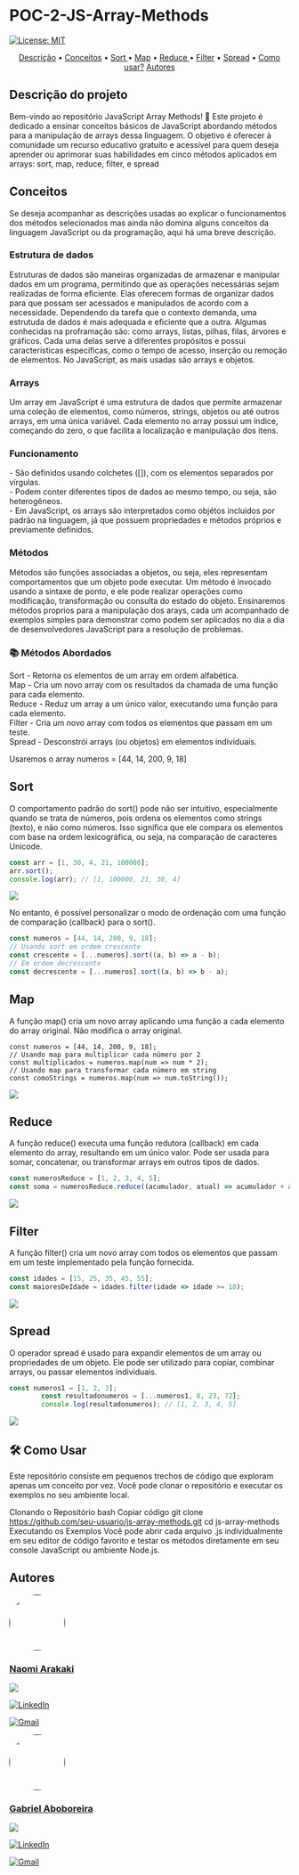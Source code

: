 # POC-2-JS-Array-Methods


[![License: MIT](https://img.shields.io/badge/License-MIT-yellow.svg)](https://opensource.org/licenses/MIT)


<!--índice-->
<p align="center">
  <a href="#descricao">Descrição</a> •
  <a href="#conceitos">Conceitos</a> •
  <a href="sort">Sort </a> •
  <a href="map">Map</a> •
  <a href="reduce">Reduce </a> •
  <a href="filter">Filter</a> •
  <a href="spread">Spread</a> •
  <a href="uso">Como usar?</a>
  <a href="autores">Autores</a>
</p>

<h2>Descrição do projeto</h2>
<p id="descricao"> Bem-vindo ao repositório JavaScript Array Methods! 🎉 Este projeto é dedicado a ensinar conceitos básicos de JavaScript abordando métodos para a manipulação de arrays dessa linguagem. O objetivo é oferecer à comunidade um recurso educativo gratuito e acessível para quem deseja aprender ou aprimorar suas habilidades em cinco métodos aplicados em arrays: sort, map, reduce, filter, e spread
</p>

<h2>Conceitos</h2>
Se deseja acompanhar as descrições usadas ao explicar o funcionamentos dos métodos selecionados mas ainda não domina alguns conceitos da linguagem JavaScript ou da programação, aqui há uma breve descrição.
<h3 id="est">Estrutura de dados</h2>
Estruturas de dados são maneiras organizadas de armazenar e manipular dados em um programa, permitindo que as operações necessárias sejam realizadas de forma eficiente. Elas oferecem formas de organizar dados para que possam ser acessados e manipulados de acordo com a necessidade. Dependendo da tarefa que o contexto demanda, uma estrutuda de dados é mais adequada e eficiente que a outra. Algumas conhecidas na proframação são: como arrays, listas, pilhas, filas, árvores e gráficos. Cada uma delas serve a diferentes propósitos e possui características específicas, como o tempo de acesso, inserção ou remoção de elementos. No JavaScript, as mais usadas são arrays e objetos. 



<h3 id="arrays"> Arrays</h2>

<p>
  Um array em JavaScript é uma estrutura de dados que permite armazenar uma coleção de elementos, como números, strings, objetos ou até outros arrays, em uma única variável. Cada elemento no array possui um índice, começando do zero, o que facilita a localização e manipulação dos itens.
<h3>Funcionamento</h3>
- São definidos usando colchetes ([]), com os elementos separados por vírgulas.<br>
- Podem conter diferentes tipos de dados ao mesmo tempo, ou seja, são heterogêneos.<br>
- Em JavaScript, os arrays são interpretados como objétos incluidos por padrão na linguagem, já que possuem propriedades e métodos próprios e previamente definidos. 
</p>
  
<h3 id="metodos"> Métodos </h2>
Métodos são funções associadas a objetos, ou seja, eles representam comportamentos que um objeto pode executar. Um método é invocado usando a sintaxe de ponto, e ele pode realizar operações como modificação, transformação ou consulta do estado do objeto. Ensinaremos métodos proprios para a manipulação dos arays, cada um acompanhado de exemplos simples para demonstrar como podem ser aplicados no dia a dia de desenvolvedores JavaScript para a resolução de problemas.


<h3>📚 Métodos Abordados</h3>
Sort - Retorna os elementos de um array em ordem alfabética. <br>
Map - Cria um novo array com os resultados da chamada de uma função para cada elemento. <br>
Reduce - Reduz um array a um único valor, executando uma função para cada elemento. <br>
Filter - Cria um novo array com todos os elementos que passam em um teste. <br>
Spread - Desconstrói arrays (ou objetos) em elementos individuais. <br>

Usaremos o array numeros = [44, 14, 200, 9, 18]

<h2 id="">Sort</h2>
O comportamento padrão do sort() pode não ser intuitivo, especialmente quando se trata de números, pois ordena os elementos como strings (texto), e não como números. Isso significa que ele compara os elementos com base na ordem lexicográfica, ou seja, na comparação de caracteres Unicode. 

 ```javascript
const arr = [1, 30, 4, 21, 100000];
arr.sort();
console.log(arr); // [1, 100000, 21, 30, 4]
 ```
<img src="imgs cod/sort.png">
 
No entanto, é possível personalizar o modo de ordenação com uma função de comparação (callback) para o sort().

 ```javascript
const numeros = [44, 14, 200, 9, 18];
// Usando sort em ordem crescente
const crescente = [...numeros].sort((a, b) => a - b);
// Em ordem decrescente
const decrescente = [...numeros].sort((a, b) => b - a); 
 ```

<h2 id="">Map</h2>
A função map() cria um novo array aplicando uma função a cada elemento do array original. Não modifica o array original.

```
const numeros = [44, 14, 200, 9, 18];
// Usando map para multiplicar cada número por 2
const multiplicados = numeros.map(num => num * 2);
// Usando map para transformar cada número em string
const comoStrings = numeros.map(num => num.toString());
```
<img src="imgs cod/map.png">

<h2 id="">Reduce</h2>
A função reduce() executa uma função redutora (callback) em cada elemento do array, resultando em um único valor. Pode ser usada para somar, concatenar, ou transformar arrays em outros tipos de dados.


 ```javascript
 const numerosReduce = [1, 2, 3, 4, 5];
 const soma = numerosReduce.reduce((acumulador, atual) => acumulador + atual, 0);
 ```
<img src="imgs cod/reduce.png">

<h2 id="">Filter</h2>
A função filter() cria um novo array com todos os elementos que passam em um teste implementado pela função fornecida.

```javascript
const idades = [15, 25, 35, 45, 55];
const maioresDeIdade = idades.filter(idade => idade >= 18);

 ```
<img src="imgs cod/filter.png">
<h2 id="">Spread</h2>
O operador spread é usado para expandir elementos de um array ou propriedades de um objeto. Ele pode ser utilizado para copiar, combinar arrays, ou passar elementos individuais.

```javascript
const numeros1 = [1, 2, 3];
        const resultadonumeros = [...numeros1, 8, 23, 72];
        console.log(resultadonumeros); // [1, 2, 3, 4, 5]
 ```
<img src="imgs cod/spread.png">

<h2 id="uso">🛠 Como Usar </h2>

Este repositório consiste em pequenos trechos de código que exploram apenas um conceito por vez. Você pode clonar o repositório e executar os exemplos no seu ambiente local.

Clonando o Repositório bash Copiar código git clone https://github.com/seu-usuario/js-array-methods.git cd js-array-methods Executando os Exemplos Você pode abrir cada arquivo .js individualmente em seu editor de código favorito e testar os métodos diretamente em seu console JavaScript ou ambiente Node.js.

<h2 id="autores"> Autores </h2>

<a href="">
 <img style="border-radius: 50%;" src="" width="100px;" alt=""/>
 <br />
<h3>Naomi Arakaki</h3>
<img src="imgs cod/E919DE67-90A4-433E-93BA-9FBC40BB2CF1.jpeg">


[![LinkedIn](https://img.shields.io/badge/linkedin-%230077B5.svg?style=for-the-badge&logo=linkedin&logoColor=white&link=https://www.linkedin.com/in/naomi-suguimoto-57436b290/)](https://www.linkedin.com/in/naomi-suguimoto-57436b290)

[![Gmail](https://img.shields.io/badge/Gmail-D14836?style=for-the-badge&logo=gmail&logoColor=white&link=mailto:arakakinaomi228@gmail.com)](mailto:arakakinaomi228@gmail.com)


<a href="">
 <img style="border-radius: 50%;" src="" width="100px;" alt=""/>
 <br />
<h3>Gabriel Aboboreira</h3>
<img src="imgs cod/2023-05-26at08.21.20.jpeg">


[![LinkedIn](https://img.shields.io/badge/linkedin-%230077B5.svg?style=for-the-badge&logo=linkedin&logoColor=white&link=https://www.linkedin.com/in/gabriel-aboboreira/)](https://www.linkedin.com/in/gabriel-aboboreira/)

[![Gmail](https://img.shields.io/badge/Gmail-D14836?style=for-the-badge&logo=gmail&logoColor=white&link=mailto:masterkillbr007@gmail.com)](mailto:masterkillbr007@gmail.com)

